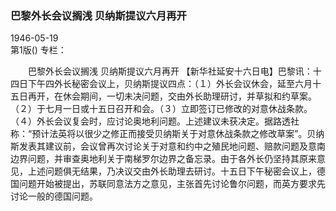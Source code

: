 ### 巴黎外长会议搁浅  贝纳斯提议六月再开  

1946-05-19  
第1版()
专栏：

　　巴黎外长会议搁浅
    贝纳斯提议六月再开
    【新华社延安十六日电】巴黎讯：十四日下午四外长秘密会议上，贝纳斯提议四点：（１）外长会议休会，延至六月十五日再开，在休会期间，一切未决问题，交由外长助理研讨，并草拟和约草案。（２）于七月一日或十五日召开和会。（３）立即签订已修改的对意休战条款。（４）外长会议复会时，应讨论奥地利问题。上述建议未获决定。据路透社称：“预计法英将以很少之修正而接受贝纳斯关于对意休战条款之修改草案”。贝纳斯发表其建议前，会议曾再次讨论关于对意和约中之殖民地问题、赔款问题及意南边界问题，并审查奥地利关于南梯罗尔边界之备忘录。由于各外长仍坚持其原来意见，上述问题俱无结果，乃决议交由外长助理去研讨。十五日下午秘密会议上，德国问题开始被提出，苏联同意法方之意见，主张首先讨论鲁尔问题，而英方要求先讨论一般的德国问题。  

